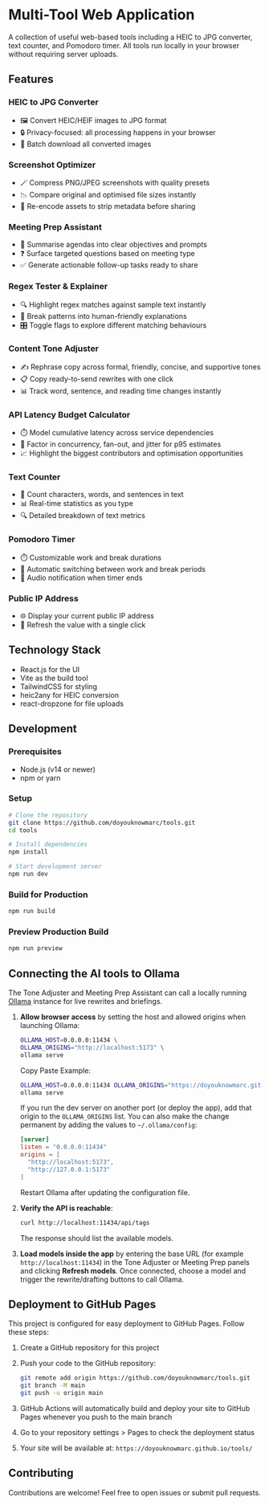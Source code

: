 # Multi-Tool Web Application

A collection of useful web-based tools including a HEIC to JPG converter, text counter, and Pomodoro timer. All tools run locally in your browser without requiring server uploads.

## Features

### HEIC to JPG Converter
- 🖼️ Convert HEIC/HEIF images to JPG format
- 🔒 Privacy-focused: all processing happens in your browser
- 💾 Batch download all converted images

### Screenshot Optimizer
- 🪄 Compress PNG/JPEG screenshots with quality presets
- 📉 Compare original and optimised file sizes instantly
- 🧼 Re-encode assets to strip metadata before sharing

### Meeting Prep Assistant
- 🧭 Summarise agendas into clear objectives and prompts
- ❓ Surface targeted questions based on meeting type
- ✅ Generate actionable follow-up tasks ready to share

### Regex Tester & Explainer
- 🔍 Highlight regex matches against sample text instantly
- 🧠 Break patterns into human-friendly explanations
- 🎛️ Toggle flags to explore different matching behaviours

### Content Tone Adjuster
- ✍️ Rephrase copy across formal, friendly, concise, and supportive tones
- 📋 Copy ready-to-send rewrites with one click
- 📊 Track word, sentence, and reading time changes instantly

### API Latency Budget Calculator
- ⏱️ Model cumulative latency across service dependencies
- 🧮 Factor in concurrency, fan-out, and jitter for p95 estimates
- 📈 Highlight the biggest contributors and optimisation opportunities

### Text Counter
- 📝 Count characters, words, and sentences in text
- 📊 Real-time statistics as you type
- 🔍 Detailed breakdown of text metrics

### Pomodoro Timer
- ⏱️ Customizable work and break durations
- 🔄 Automatic switching between work and break periods
- 🔔 Audio notification when timer ends

### Public IP Address
- 🌐 Display your current public IP address
- 🔄 Refresh the value with a single click

## Technology Stack

- React.js for the UI
- Vite as the build tool
- TailwindCSS for styling
- heic2any for HEIC conversion
- react-dropzone for file uploads

## Development

### Prerequisites

- Node.js (v14 or newer)
- npm or yarn

### Setup

```bash
# Clone the repository
git clone https://github.com/doyouknowmarc/tools.git
cd tools

# Install dependencies
npm install

# Start development server
npm run dev
```

### Build for Production

```bash
npm run build
```

### Preview Production Build

```bash
npm run preview
```

## Connecting the AI tools to Ollama

The Tone Adjuster and Meeting Prep Assistant can call a locally running [Ollama](https://ollama.ai) instance for live rewrites and briefings.

1. **Allow browser access** by setting the host and allowed origins when launching Ollama:

   ```bash
   OLLAMA_HOST=0.0.0.0:11434 \
   OLLAMA_ORIGINS="http://localhost:5173" \
   ollama serve
   ```
   
   Copy Paste Example:
   ```bash
   OLLAMA_HOST=0.0.0.0:11434 OLLAMA_ORIGINS="https://doyouknowmarc.github.io" \
   ollama serve
   ```
   
   If you run the dev server on another port (or deploy the app), add that origin to the `OLLAMA_ORIGINS` list. You can also make the change permanent by adding the values to `~/.ollama/config`:

   ```toml
   [server]
   listen = "0.0.0.0:11434"
   origins = [
     "http://localhost:5173",
     "http://127.0.0.1:5173"
   ]
   ```

   Restart Ollama after updating the configuration file.

3. **Verify the API is reachable**:

   ```bash
   curl http://localhost:11434/api/tags
   ```

   The response should list the available models.

4. **Load models inside the app** by entering the base URL (for example `http://localhost:11434`) in the Tone Adjuster or Meeting Prep panels and clicking **Refresh models**. Once connected, choose a model and trigger the rewrite/drafting buttons to call Ollama.

## Deployment to GitHub Pages

This project is configured for easy deployment to GitHub Pages. Follow these steps:

1. Create a GitHub repository for this project

2. Push your code to the GitHub repository:
   ```bash
   git remote add origin https://github.com/doyouknowmarc/tools.git
   git branch -M main
   git push -u origin main
   ```

3. GitHub Actions will automatically build and deploy your site to GitHub Pages whenever you push to the main branch

4. Go to your repository settings > Pages to check the deployment status

5. Your site will be available at: `https://doyouknowmarc.github.io/tools/`

## Contributing

Contributions are welcome! Feel free to open issues or submit pull requests.
